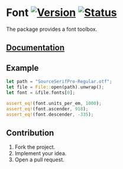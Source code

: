 # Font [![Version][version-img]][version-url] [![Status][status-img]][status-url]

The package provides a font toolbox.

## [Documentation][doc]

## Example

```rust
let path = "SourceSerifPro-Regular.otf";
let file = File::open(path).unwrap();
let font = &file.fonts[0];

assert_eq!(font.units_per_em, 1000);
assert_eq!(font.ascender, 918);
assert_eq!(font.descender, -335);
```

## Contribution

1. Fork the project.
2. Implement your idea.
3. Open a pull request.

[version-img]: https://img.shields.io/crates/v/font.svg
[version-url]: https://crates.io/crates/font
[status-img]: https://travis-ci.org/bodoni/font.svg?branch=master
[status-url]: https://travis-ci.org/bodoni/font
[doc]: https://bodoni.github.io/font
